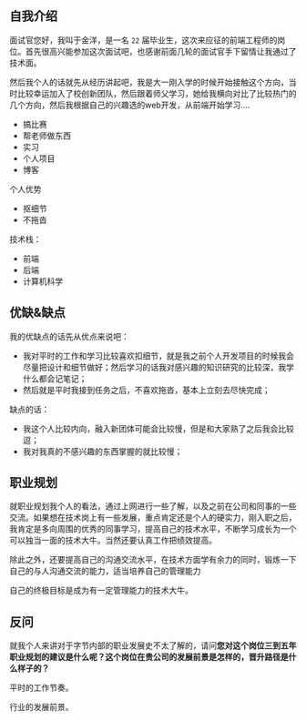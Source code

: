 ## 自我介绍

面试官您好，我叫于金洋，是一名 `22` 届毕业生，这次来应征的前端工程师的岗位。首先很高兴能参加这次面试吧，也感谢前面几轮的面试官手下留情让我通过了技术面。

然后我个人的话就先从经历讲起吧，我是大一刚入学的时候开始接触这个方向，当时比较幸运加入了校创新团队，然后跟着师父学习，她给我横向对比了比较热门的几个方向，然后我根据自己的兴趣选的web开发，从前端开始学习....

+ 搞比赛
+ 帮老师做东西
+ 实习
+ 个人项目
+ 博客

个人优势

+ 抠细节
+ 不拖沓

技术栈：

+ 前端
+ 后端
+ 计算机科学

## 优缺&缺点

我的优缺点的话先从优点来说吧：

+ 我对平时的工作和学习比较喜欢扣细节，就是我之前个人开发项目的时候我会尽量把设计和细节做好；然后学习的话我对感兴趣的知识研究的比较深，我学什么都会记笔记；
+ 然后就是平时我接到任务之后，不喜欢拖沓，基本上立刻去尽快完成；

缺点的话：

+ 我这个人比较内向，融入新团体可能会比较慢，但是和大家熟了之后我会比较逗；
+ 我对我真的不感兴趣的东西掌握的就比较慢；

## 职业规划

就职业规划我个人的看法，通过上网进行一些了解，以及之前在公司和同事的一些交流。如果想在技术岗上有一些发展，重点肯定还是个人的硬实力，刚入职之后，我肯定是多向周围的优秀的同事学习，提高自己的技术水平，不断学习成长为一个可以独当一面的技术大牛。当然还要认真工作把绩效提高。

除此之外，还要提高自己的沟通交流水平，在技术方面学有余力的同时，锻炼一下自己的与人沟通交流的能力，适当培养自己的管理能力

自己的终极目标是成为有一定管理能力的技术大牛。

## 反问

就我个人来讲对于字节内部的职业发展史不太了解的，请问**您对这个岗位三到五年职业规划的建议是什么呢？这个岗位在贵公司的发展前景是怎样的，晋升路径是什么样子的？**

平时的工作节奏。

行业的发展前景。

